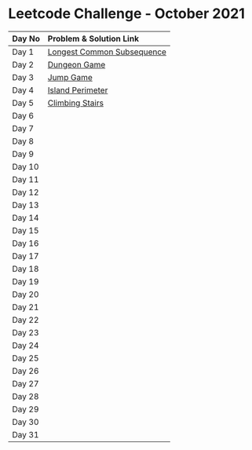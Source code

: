 # Leetcode Challenge - October 2021



| Day No | Problem & Solution Link |
| :--- | :--- |
| Day 1 | [Longest Common Subsequence](../../difficulty-based-problem-index/leetcode-medium/leetcode-1143-longest-common-subsequence.md) |
| Day 2 | [Dungeon Game](../../difficulty-based-problem-index/leetcode-hard/leetcode-174-dungeon-game.md) |
| Day 3 | [Jump Game](../../difficulty-based-problem-index/leetcode-medium/leetcode-55-jump-game.md) |
| Day 4 | [Island Perimeter](../../difficulty-based-problem-index/leetcode-easy/leetcode-463-island-perimeter.md) |
| Day 5 | [Climbing Stairs](../../difficulty-based-problem-index/leetcode-easy/leetcode-70-climbing-stairs.md) |
| Day 6 |  |
| Day 7 |  |
| Day 8 |  |
| Day 9 |  |
| Day 10 |  |
| Day 11 |  |
| Day 12 |  |
| Day 13 |  |
| Day 14 |  |
| Day 15 |  |
| Day 16 |  |
| Day 17 |  |
| Day 18 |  |
| Day 19 |  |
| Day 20 |  |
| Day 21 |  |
| Day 22 |  |
| Day 23 |  |
| Day 24 |  |
| Day 25 |  |
| Day 26 |  |
| Day 27 |  |
| Day 28 |  |
| Day 29 |  |
| Day 30 |  |
| Day 31 |  |

